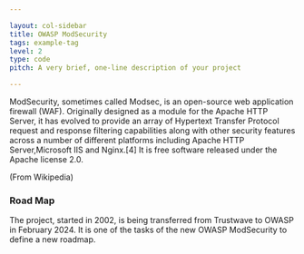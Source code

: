 ```yaml
---

layout: col-sidebar
title: OWASP ModSecurity
tags: example-tag
level: 2
type: code
pitch: A very brief, one-line description of your project

---
```


ModSecurity, sometimes called Modsec, is an open-source web application firewall (WAF). Originally designed as a module for the Apache HTTP Server, it has evolved to provide an array of Hypertext Transfer Protocol request and response filtering capabilities along with other security features across a number of different platforms including Apache HTTP Server,Microsoft IIS and Nginx.[4] It is free software released under the Apache license 2.0.

(From Wikipedia)

### Road Map
The project, started in 2002, is being transferred from Trustwave to OWASP in February 2024. It is one of the tasks of the new OWASP ModSecurity to define a new roadmap.
